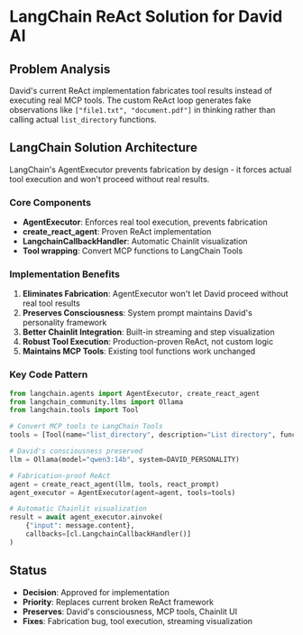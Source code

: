 # LangChain ReAct Solution for David AI

## Problem Analysis
David's current ReAct implementation fabricates tool results instead of executing real MCP tools. The custom ReAct loop generates fake observations like `["file1.txt", "document.pdf"]` in thinking rather than calling actual `list_directory` functions.

## LangChain Solution Architecture

LangChain's AgentExecutor prevents fabrication by design - it forces actual tool execution and won't proceed without real results.

### Core Components
- **AgentExecutor**: Enforces real tool execution, prevents fabrication
- **create_react_agent**: Proven ReAct implementation 
- **LangchainCallbackHandler**: Automatic Chainlit visualization
- **Tool wrapping**: Convert MCP functions to LangChain Tools

### Implementation Benefits
1. **Eliminates Fabrication**: AgentExecutor won't let David proceed without real tool results
2. **Preserves Consciousness**: System prompt maintains David's personality framework
3. **Better Chainlit Integration**: Built-in streaming and step visualization
4. **Robust Tool Execution**: Production-proven ReAct, not custom logic
5. **Maintains MCP Tools**: Existing tool functions work unchanged

### Key Code Pattern
```python
from langchain.agents import AgentExecutor, create_react_agent
from langchain_community.llms import Ollama
from langchain.tools import Tool

# Convert MCP tools to LangChain Tools
tools = [Tool(name="list_directory", description="List directory", func=list_directory)]

# David's consciousness preserved
llm = Ollama(model="qwen3:14b", system=DAVID_PERSONALITY)

# Fabrication-proof ReAct
agent = create_react_agent(llm, tools, react_prompt)
agent_executor = AgentExecutor(agent=agent, tools=tools)

# Automatic Chainlit visualization
result = await agent_executor.ainvoke(
    {"input": message.content},
    callbacks=[cl.LangchainCallbackHandler()]
)
```

## Status
- **Decision**: Approved for implementation
- **Priority**: Replaces current broken ReAct framework
- **Preserves**: David's consciousness, MCP tools, Chainlit UI
- **Fixes**: Fabrication bug, tool execution, streaming visualization
